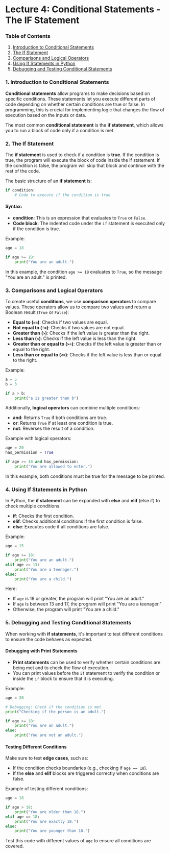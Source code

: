 # Lecture 4: Conditional Statements - The IF Statement

### **Table of Contents**

1. [Introduction to Conditional Statements](#introduction-to-conditional-statements)
2. [The If Statement](#the-if-statement)
3. [Comparisons and Logical Operators](#comparisons-and-logical-operators)
4. [Using If Statements in Python](#using-if-statements-in-python)
5. [Debugging and Testing Conditional Statements](#debugging-and-testing-conditional-statements)

### 1. **Introduction to Conditional Statements**

**Conditional statements** allow programs to make decisions based on specific conditions. These statements let you execute different parts of code depending on whether certain conditions are true or false. In programming, this is crucial for implementing logic that changes the flow of execution based on the inputs or data.

The most common **conditional statement** is the **if statement**, which allows you to run a block of code only if a condition is met.

### 2. **The If Statement**

The **if statement** is used to check if a condition is **true**. If the condition is true, the program will execute the block of code inside the if statement. If the condition is false, the program will skip that block and continue with the rest of the code.

The basic structure of an **if statement** is:

```python
if condition:
    # Code to execute if the condition is true
```

#### Syntax:
- **condition**: This is an expression that evaluates to `True` or `False`.
- **Code block**: The indented code under the `if` statement is executed only if the condition is true.

Example:
```python
age = 18

if age >= 18:
    print("You are an adult.")
```

In this example, the condition `age >= 18` evaluates to `True`, so the message "You are an adult." is printed.

### 3. **Comparisons and Logical Operators**

To create useful **conditions**, we use **comparison operators** to compare values. These operators allow us to compare two values and return a Boolean result (`True` or `False`):

- **Equal to (`==`)**: Checks if two values are equal.
- **Not equal to (`!=`)**: Checks if two values are not equal.
- **Greater than (`>`)**: Checks if the left value is greater than the right.
- **Less than (`<`)**: Checks if the left value is less than the right.
- **Greater than or equal to (`>=`)**: Checks if the left value is greater than or equal to the right.
- **Less than or equal to (`<=`)**: Checks if the left value is less than or equal to the right.

Example:
```python
a = 5
b = 3

if a > b:
    print("a is greater than b")
```

Additionally, **logical operators** can combine multiple conditions:
- **and**: Returns `True` if both conditions are true.
- **or**: Returns `True` if at least one condition is true.
- **not**: Reverses the result of a condition.

Example with logical operators:
```python
age = 20
has_permission = True

if age >= 18 and has_permission:
    print("You are allowed to enter.")
```

In this example, both conditions must be true for the message to be printed.

### 4. **Using If Statements in Python**

In Python, the **if statement** can be expanded with **else** and **elif** (else if) to check multiple conditions.

- **if**: Checks the first condition.
- **elif**: Checks additional conditions if the first condition is false.
- **else**: Executes code if all conditions are false.

Example:
```python
age = 15

if age >= 18:
    print("You are an adult.")
elif age >= 13:
    print("You are a teenager.")
else:
    print("You are a child.")
```

Here:
- If `age` is 18 or greater, the program will print "You are an adult."
- If `age` is between 13 and 17, the program will print "You are a teenager."
- Otherwise, the program will print "You are a child."

### 5. **Debugging and Testing Conditional Statements**

When working with **if statements**, it's important to test different conditions to ensure the code behaves as expected. 

#### Debugging with Print Statements
- **Print statements** can be used to verify whether certain conditions are being met and to check the flow of execution.
- You can print values before the `if` statement to verify the condition or inside the `if` block to ensure that it is executing.

Example:
```python
age = 20

# Debugging: Check if the condition is met
print("Checking if the person is an adult.")

if age >= 18:
    print("You are an adult.")
else:
    print("You are not an adult.")
```

#### Testing Different Conditions
Make sure to test **edge cases**, such as:
- If the condition checks boundaries (e.g., checking if `age == 18`).
- If the **else** and **elif** blocks are triggered correctly when conditions are false.

Example of testing different conditions:
```python
age = 18

if age > 18:
    print("You are older than 18.")
elif age == 18:
    print("You are exactly 18.")
else:
    print("You are younger than 18.")
```

Test this code with different values of `age` to ensure all conditions are covered.
